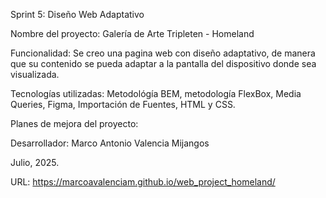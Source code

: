 Sprint 5: Diseño Web Adaptativo

Nombre del proyecto: Galería de Arte Tripleten - Homeland

Funcionalidad: Se creo una pagina web con diseño adaptativo, de manera que su contenido se pueda adaptar a la pantalla del dispositivo donde sea visualizada.

Tecnologías utilizadas: Metodológía BEM, metodología FlexBox, Media Queries, Figma, Importación de Fuentes, HTML y CSS.

Planes de mejora del proyecto: 

Desarrollador: Marco Antonio Valencia Mijangos

Julio, 2025.

URL: https://marcoavalenciam.github.io/web_project_homeland/

